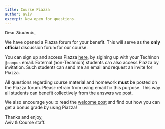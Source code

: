 ```yaml
---
title: Course Piazza
author: aviv
excerpt: Now open for questions.
---
```


Dear Students,

We have opened a Piazza forum for your benefit.
This will serve as the **only official** discussion forum for our course.

You can sign up and access Piazza
[here](piazza.com/technion.ac.il/winter2022/236781), by sigining up with your
Techinon `@campus` email. External (non-Technion) students can also access
Piazza by invitation. Such students can send me an email and request an invite
for Piazza.

All questions regarding course material and homework **must** be posted on the
Piazza forum. Please refrain from using email for this purpose. This way all
students can benefit collectively from the answers we post.

We also encourage you to read the [welcome
post](https://piazza.com/class/kv3zetac76r5el?cid=6) and find out how you can
get a bonus grade by using Piazza!

Thanks and enjoy,<br>
Aviv & Course staff.


